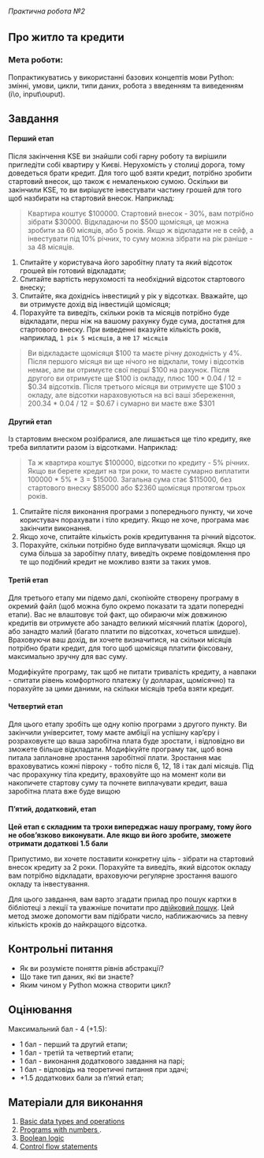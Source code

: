###### Практична робота №2
## Про житло та кредити

### Мета роботи:
Попрактикуватись у використанні базових концептів мови Python: змінні, умови, цикли, типи даних, робота з введенням та виведенням (i\o, input\ouput).

## Завдання

#### Перший етап
Після закінчення KSE ви знайшли собі гарну роботу та вирішили пригледіти собі квартиру у Києві. Нерухомість у столиці дорога, тому доведеться брати кредит. Для того щоб взяти кредит, потрібно зробити стартовий внесок, що також є немаленькою сумою. Оскільки ви закінчили KSE, то ви вирішуєте інвестувати частину грошей для того щоб назбирати на стартовий внесок. Наприклад:

> Квартира коштує $100000. Стартовий внесок - 30%, вам потрібно зібрати $30000. Відкладаючи по $500 щомісяця, це можна зробити за 60 місяців, або 5 років. Якщо ж відкладати не в сейф, а інвестувати під 10% річних, то суму можна зібрати на рік раніше - за 48 місяців.
1. Спитайте у користувача його заробітну плату та який відсоток грошей він готовий відкладати;
2. Спитайте вартість нерухомості та необхідний відсоток стартового внеску;
3. Спитайте, яка дохіднісь інвестиций у рік у відсотках. Вважайте, що ви отримуєте дохід від інвестицій щомісяця;
4. Порахуйте та виведіть, скільки років та місяців потрібно буде відкладати, перш ніж на вашому рахунку буде сума, достатня для стартового внеску. При виведенні вказуйте кількість років, наприклад, `1 рік 5 місяців`, а не `17 місяців`

> Ви відкладаєте щомісяця $100 та маєте річну доходність у 4%. Після першого місяця ви ще нічого не відклали, тому і відсотків немає, але ви отримуєте свої перші $100 на рахунок. Після другого ви отримуєте ще $100 із окладу, плюс 100 * 0.04 / 12 = $0.34 відсотків. Після третього місяця ви отримуєте ще $100 з окладу, але відсотки нараховуються на всі ваші збереження, 200.34 * 0.04 / 12 = $0.67 і сумарно ви маєте вже $301


#### Другий етап
Із стартовим внеском розібралися, але лишається ще тіло кредиту, яке треба виплатити разом із відсотками. Наприклад:
> Та ж квартира коштує $100000, відсотки по кредиту - 5% річних. Якщо ви берете кредит на три роки, то маєте сумарно виплатити 100000 * 5% * 3 = $15000. Загальна сума стає $115000, без стартового внеску $85000 або $2360 щомісяця протягом трьох років.
1. Спитайте після виконання програми з попереднього пункту, чи хоче користувач порахувати і тіло кредиту. Якщо не хоче, програма має закінчити виконання.
2. Якщо хоче, спитайте кількість років кредитування та річний відсоток.
3. Порахуйте, скільки потрібно буде виплачувати щомісяця. Якщо ця сума більша за заробітну плату, виведіть окреме повідомлення про те що подібний кредит не можливо взяти за таких умов.

#### Третій етап
Для третього етапу ми підемо далі, скопіюйте створену програму в окремий файл (щоб можна було окремо показати та здати попередні етапи). Вас не влаштовує той факт, що обираючи між довжиною кредитів ви отримуєте або занадто великий місячний платіж (дорого), або занадто малий (багато платити по відсотках, хочеться швидше). Враховуючи ваш дохід, ви хочете визначитися, на скільки місяців потрібно брати кредит, для того щоб щомісяця платити фіксовану, максимально зручну для вас суму.

Модифікуйте програму, так щоб не питати тривалість кредиту, а навпаки - спитати рівень комфортного платежу (у долларах, щомісячно) та порахуйте за цими даними, на скільки місяців треба взяти кредит. 

#### Четвертий етап
Для цього етапу зробіть ще одну копію програми з другого пункту. Ви закінчили університет, тому маєте амбіції на успішну карʼєру і розраховуєте що ваша заробітна плата буде зростати, і відповідно ви зможете більше відкладати. Модифікуйте програму так, щоб вона питала заплановне зростання заробітної плати. Зростання має враховуватись кожні півроку - тобто після 6, 12, 18 і так далі місяців. Під час прорахунку тіла кредиту, враховуйте що на момент коли ви накопичете стартову суму та почнете виплачувати кредит, ваша заробітна плата вже буде вищою

#### Пʼятий, додатковий, етап
**Цей етап є складним та трохи випереджає нашу програму, тому його не обовʼязково виконувати. Але якщо ви його зробите, зможете отримати додаткові 1.5 бали**

Припустимо, ви хочете поставити конкретну ціль - зібрати на стартовий внесок кредиту за 2 роки. Порахуйте та виведіть, який відсоток окладу вам потрібно відкладати, враховуючи регулярне зростання вашого окладу та інвестування.

Для цього завдання, вам варто згадати прилад про пошук картки в бібліотеці з лекції та уважніше почитати про [двійковий пошук](https://en.wikipedia.org/wiki/Bisection_method). Цей метод зможе допомогти вам підібрати число, наближаючись за певну кількість кроків до найкращого відсотка.

## Контрольні питання
- Як ви розумієте поняття рівнів абстракції?
- Що таке тип даних, які ви знаєте?
- Яким чином у Python можна створити цикл?

## Оцінювання

Максимальний бал - 4 (+1.5):
- 1 бал - перший та другий етапи;
- 1 бал - третій та четвертий етапи;
- 1 бал - виконання додаткового завдання на парі;
- 1 бал - відповідь на теоретичні питання при здачі;
- +1.5 додаткових бали за пʼятий етап;


## Матеріали для виконання
1. [Basic data types and operations](https://hyperskill.org/knowledge-map/991?track=6)
2. [Programs with numbers
   ](https://hyperskill.org/learn/step/5872). 
3. [Boolean logic](https://hyperskill.org/knowledge-map/983?track=6)
4. [Control flow statements](https://hyperskill.org/knowledge-map/423?track=6)
